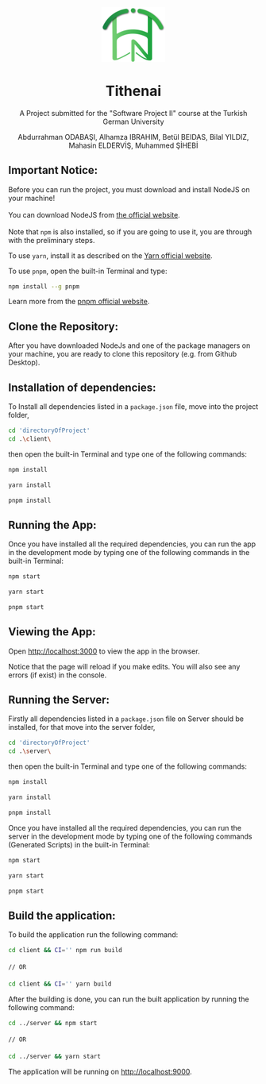 <p align="center"> 
    <img
        src="./client/src/assets/logos/Uncircled Green.png"
        raw=true
        alt="tithenai_Logo"
        style="width: 128px" />
</p>

# <div align="center">Tithenai</div>

<p align="center">A Project submitted for the "Software Project II" course at the Turkish German University</p>

<p align="center">Abdurrahman ODABAŞI, Alhamza IBRAHIM, Betül BEIDAS, Bilal YILDIZ, Mahasin ELDERVİŞ, Muhammed ŞİHEBİ</p>

## Important Notice:
Before you can run the project, you must download and install NodeJS on your machine! 
<br><br>
You can download NodeJS from <a href="https://nodejs.org/en/download/">the official website</a>.
<br><br>
Note that `npm` is also installed, so if you are going to use it, you are through with the preliminary steps.

To use `yarn`, install it as described on the <a href="https://yarnpkg.com/getting-started/install">Yarn official website</a>.

To use `pnpm`, open the built-in Terminal and type:
```sh
npm install --g pnpm
```
Learn more from the <a href="https://pnpm.io/installation">pnpm official website</a>.
<br>

## Clone the Repository:

After you have downloaded NodeJs and one of the package managers on your machine, you are ready to clone this repository (e.g. from Github Desktop).

## Installation of dependencies:

To Install all dependencies listed in a `package.json` file, move into the project folder, 
```sh
cd 'directoryOfProject'
cd .\client\
```

then open the built-in Terminal and type one of the following commands:

```sh
npm install
```

```sh
yarn install
```

```sh
pnpm install
```

## Running the App:

Once you have installed all the required dependencies, you can run the app in the development mode by typing one of the following commands in the built-in Terminal:

```sh
npm start
```
```sh
yarn start
```
```sh
pnpm start
```

## Viewing the App:

Open [http://localhost:3000](http://localhost:3000) to view the app in the browser.

Notice that the page will reload if you make edits. You will also see any errors (if exist) in the console.


## Running the Server:

Firstly all dependencies listed in a `package.json` file on Server should be installed, for that move into the server folder, 
```sh
cd 'directoryOfProject'
cd .\server\
```

then open the built-in Terminal and type one of the following commands:

```sh
npm install
```

```sh
yarn install
```

```sh
pnpm install
```

Once you have installed all the required dependencies, you can run the server in the development mode by typing one of the following commands (Generated Scripts) in the built-in Terminal:

```sh
npm start
```
```sh
yarn start
```
```sh
pnpm start
```


## Build the application:
To build the application run the following command: 

```sh
cd client && CI='' npm run build

// OR 

cd client && CI='' yarn build
```
After the building is done, you can run the built application by running the following command: 

```sh
cd ../server && npm start 

// OR 

cd ../server && yarn start 
```
The application will be running on [http://localhost:9000](http://localhost:9000). 
